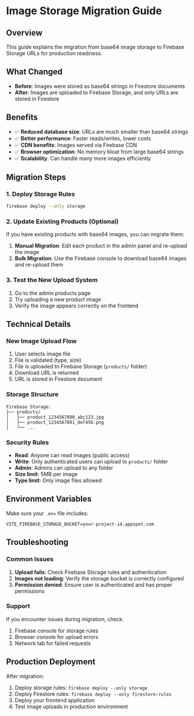 # Image Storage Migration Guide

## Overview
This guide explains the migration from base64 image storage to Firebase Storage URLs for production readiness.

## What Changed
- **Before**: Images were stored as base64 strings in Firestore documents
- **After**: Images are uploaded to Firebase Storage, and only URLs are stored in Firestore

## Benefits
- ✅ **Reduced database size**: URLs are much smaller than base64 strings
- ✅ **Better performance**: Faster reads/writes, lower costs
- ✅ **CDN benefits**: Images served via Firebase CDN
- ✅ **Browser optimization**: No memory bloat from large base64 strings
- ✅ **Scalability**: Can handle many more images efficiently

## Migration Steps

### 1. Deploy Storage Rules
```bash
firebase deploy --only storage
```

### 2. Update Existing Products (Optional)
If you have existing products with base64 images, you can migrate them:

1. **Manual Migration**: Edit each product in the admin panel and re-upload the image
2. **Bulk Migration**: Use the Firebase console to download base64 images and re-upload them

### 3. Test the New Upload System
1. Go to the admin products page
2. Try uploading a new product image
3. Verify the image appears correctly on the frontend

## Technical Details

### New Image Upload Flow
1. User selects image file
2. File is validated (type, size)
3. File is uploaded to Firebase Storage (`products/` folder)
4. Download URL is returned
5. URL is stored in Firestore document

### Storage Structure
```
Firebase Storage:
├── products/
│   ├── product_1234567890_abc123.jpg
│   ├── product_1234567891_def456.png
│   └── ...
```

### Security Rules
- **Read**: Anyone can read images (public access)
- **Write**: Only authenticated users can upload to `products/` folder
- **Admin**: Admins can upload to any folder
- **Size limit**: 5MB per image
- **Type limit**: Only image files allowed

## Environment Variables
Make sure your `.env` file includes:
```
VITE_FIREBASE_STORAGE_BUCKET=your-project-id.appspot.com
```

## Troubleshooting

### Common Issues
1. **Upload fails**: Check Firebase Storage rules and authentication
2. **Images not loading**: Verify the storage bucket is correctly configured
3. **Permission denied**: Ensure user is authenticated and has proper permissions

### Support
If you encounter issues during migration, check:
1. Firebase console for storage rules
2. Browser console for upload errors
3. Network tab for failed requests

## Production Deployment
After migration:
1. Deploy storage rules: `firebase deploy --only storage`
2. Deploy Firestore rules: `firebase deploy --only firestore:rules`
3. Deploy your frontend application
4. Test image uploads in production environment